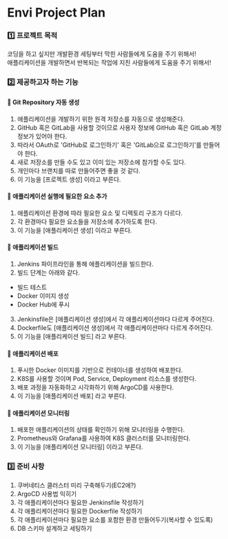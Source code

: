 # Envi Project Plan

### 1️⃣ 프로젝트 목적

코딩을 하고 싶지만 개발환경 세팅부터 막힌 사람들에게 도움을 주기 위해서!   
애플리케이션을 개발하면서 반복되는 작업에 지친 사람들에게 도움을 주기 위해서!

### 2️⃣ 제공하고자 하는 기능
#### 📌 Git Repository 자동 생성
1. 애플리케이션을 개발하기 위한 원격 저장소를 자동으로 생성해준다.   
2. GitHub 혹은 GitLab을 사용할 것이므로 사용자 정보에 GitHub 혹은 GitLab 계정 정보가 있어야 한다.   
3. 따라서 OAuth로 'GitHub로 로그인하기' 혹은 'GitLab으로 로그인하기'를 만들어야 한다.   
4. 새로 저장소를 만들 수도 있고 이미 있는 저장소에 참가할 수도 있다.
5. 개인마다 브랜치를 따로 만들어주면 좋을 것 같다.  ​
6. 이 기능을 [프로젝트 생성] 이라고 부른다.
#### 📌 애플리케이션 실행에 필요한 요소 추가
1. 애플리케이션 환경에 따라 필요한 요소 및 디렉토리 구조가 다르다.  
2. 각 환경마다 필요한 요소들을 저장소에 추가하도록 한다.
3. 이 기능을 [애플리케이션 생성] 이라고 부른다.
#### 📌 애플리케이션 빌드
1. Jenkins 파이프라인을 통해 애플리케이션을 빌드한다.   
2. 빌드 단계는 아래와 같다.
- 빌드 테스트
- Docker 이미지 생성
- Docker Hub에 푸시
3. Jenkinsfile은 [애플리케이션 생성]에서 각 애플리케이션마다 다르게 주어진다.   
4. Dockerfile도 [애플리케이션 생성]에서 각 애플리케이션마다 다르게 주어진다. 
5. 이 기능을 [애플리케이션 빌드] 라고 부른다.
#### 📌 애플리케이션 배포
1. 푸시한 Docker 이미지를 기반으로 컨테이너를 생성하여 배포한다.   
2. K8S를 사용할 것이며 Pod, Service, Deployment 리소스를 생성한다.  
3. 배포 과정을 자동화하고 시각화하기 위해 ArgoCD를 사용한다.
4. 이 기능을 [애플리케이션 배포] 라고 부른다.
####  📌 애플리케이션 모니터링
1. 배포한 애플리케이션의 상태를 확인하기 위해 모니터링을 수행한다.   
2. Prometheus와 Grafana를 사용하여 K8S 클러스터를 모니터링한다.
3. 이 기능을 [애플리케이션 모니터링] 이라고 부른다.
### 3️⃣ 준비 사항
1. 쿠버네티스 클러스터 미리 구축해두기(EC2에?)   
2. ArgoCD 사용법 익히기   
3. 각 애플리케이션마다 필요한 Jenkinsfile 작성하기   
4. 각 애플리케이션마다 필요한 Dockerfile 작성하기   
5. 각 애플리케이션마다 필요한 요소를 포함한 환경 만들어두기(복사할 수 있도록)   
6. DB 스키마 설계하고 세팅하기

